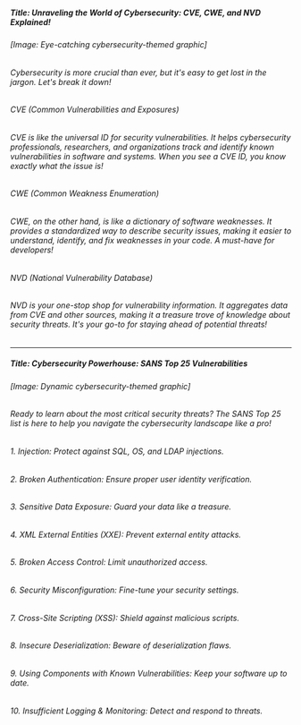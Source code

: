 ##### Title: Unraveling the World of Cybersecurity: CVE, CWE, and NVD Explained! 

###### [Image: Eye-catching cybersecurity-themed graphic]

######  Cybersecurity is more crucial than ever, but it's easy to get lost in the jargon. Let's break it down! 

######  CVE (Common Vulnerabilities and Exposures) 
###### CVE is like the universal ID for security vulnerabilities. It helps cybersecurity professionals, researchers, and organizations track and identify known vulnerabilities in software and systems. When you see a CVE ID, you know exactly what the issue is! 

######  CWE (Common Weakness Enumeration) 
###### CWE, on the other hand, is like a dictionary of software weaknesses. It provides a standardized way to describe security issues, making it easier to understand, identify, and fix weaknesses in your code. A must-have for developers! 

######  NVD (National Vulnerability Database) 
###### NVD is your one-stop shop for vulnerability information. It aggregates data from CVE and other sources, making it a treasure trove of knowledge about security threats. It's your go-to for staying ahead of potential threats! 

______________________________________________________________________________________________________________________________________

##### Title:  Cybersecurity Powerhouse: SANS Top 25 Vulnerabilities 

###### [Image: Dynamic cybersecurity-themed graphic]

######  Ready to learn about the most critical security threats?  The SANS Top 25 list is here to help you navigate the cybersecurity landscape like a pro! 

######  1. Injection: Protect against SQL, OS, and LDAP injections.
######  2. Broken Authentication: Ensure proper user identity verification.
######  3. Sensitive Data Exposure: Guard your data like a treasure.
######  4. XML External Entities (XXE): Prevent external entity attacks.
######  5. Broken Access Control: Limit unauthorized access.
######  6. Security Misconfiguration: Fine-tune your security settings.
######  7. Cross-Site Scripting (XSS): Shield against malicious scripts.
######  8. Insecure Deserialization: Beware of deserialization flaws.
######  9. Using Components with Known Vulnerabilities: Keep your software up to date.
######  10. Insufficient Logging & Monitoring: Detect and respond to threats.
